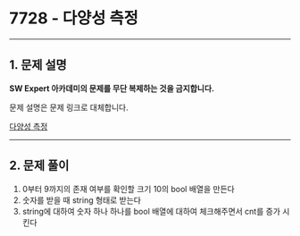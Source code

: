 # 7728 - 다양성 측정

<hr/>

## 1. 문제 설명

**SW Expert 아카데미의 문제를 무단 복제하는 것을 금지합니다.**

문제 설명은 문제 링크로 대체합니다.

[다양성 측정](<https://swexpertacademy.com/main/code/problem/problemDetail.do?contestProbId=AWq40NEKLyADFARG&categoryId=AWq40NEKLyADFARG&categoryType=CODE>)

------

## 2. 문제 풀이

1. 0부터 9까지의 존재 여부를 확인할 크기 10의 bool 배열을 만든다
2. 숫자를 받을 때 string 형태로 받는다
3. string에 대하여 숫자 하나 하나를 bool 배열에 대하여 체크해주면서 cnt를 증가 시킨다
